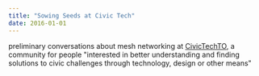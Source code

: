 ```yaml
---
title: "Sowing Seeds at Civic Tech"
date: 2016-01-01
---
```

preliminary conversations about mesh networking at [CivicTechTO](http://www.civictech.ca), a community for people "interested in better understanding and finding solutions to civic challenges through technology, design or other means"
